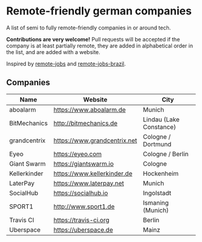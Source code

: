 # Remote-friendly german companies

A list of semi to fully remote-friendly companies in or around tech.

**Contributions are very welcome!** Pull requests will be accepted if the
company is at least partially remote, they are added in alphabetical order in
the list, and are added with a website.

Inspired by [remote-jobs](https://github.com/jessicard/remote-jobs) and
[remote-jobs-brazil](https://github.com/lerrua/remote-jobs-brazil).

## Companies

Name | Website | City
---- | ------- | ----
aboalarm | https://www.aboalarm.de | Munich
BitMechanics | http://bitmechanics.de | Lindau (Lake Constance)
grandcentrix | https://www.grandcentrix.net | Cologne / Dortmund
Eyeo | https://eyeo.com | Cologne / Berlin
Giant Swarm | https://giantswarm.io | Cologne
Kellerkinder | https://www.kellerkinder.de | Hockenheim
LaterPay | https://www.laterpay.net | Munich
SocialHub | https://socialhub.io | Ingolstadt
SPORT1 | http://www.sport1.de | Ismaning (Munich)
Travis CI | https://travis-ci.org | Berlin
Uberspace | https://uberspace.de | Mainz
